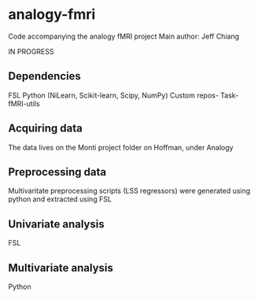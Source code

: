 # analogy-fmri
Code accompanying the analogy fMRI project
Main author: Jeff Chiang

IN PROGRESS

## Dependencies
FSL
Python (NiLearn, Scikit-learn, Scipy, NumPy)
Custom repos- Task-fMRI-utils

## Acquiring data
The data lives on the Monti project folder on Hoffman, under Analogy

## Preprocessing data
Multivaritate preprocessing scripts (LSS regressors) were generated using python and extracted using FSL

## Univariate analysis
FSL

## Multivariate analysis
Python

